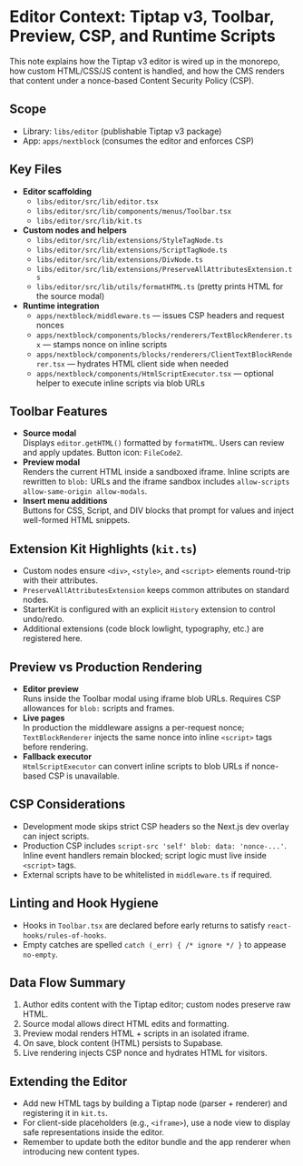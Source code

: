 # Editor Context: Tiptap v3, Toolbar, Preview, CSP, and Runtime Scripts

This note explains how the Tiptap v3 editor is wired up in the monorepo, how custom HTML/CSS/JS content is handled, and how the CMS renders that content under a nonce-based Content Security Policy (CSP).

## Scope

- Library: `libs/editor` (publishable Tiptap v3 package)
- App: `apps/nextblock` (consumes the editor and enforces CSP)

## Key Files

- **Editor scaffolding**
  - `libs/editor/src/lib/editor.tsx`
  - `libs/editor/src/lib/components/menus/Toolbar.tsx`
  - `libs/editor/src/lib/kit.ts`
- **Custom nodes and helpers**
  - `libs/editor/src/lib/extensions/StyleTagNode.ts`
  - `libs/editor/src/lib/extensions/ScriptTagNode.ts`
  - `libs/editor/src/lib/extensions/DivNode.ts`
  - `libs/editor/src/lib/extensions/PreserveAllAttributesExtension.ts`
  - `libs/editor/src/lib/utils/formatHTML.ts` (pretty prints HTML for the source modal)
- **Runtime integration**
  - `apps/nextblock/middleware.ts` — issues CSP headers and request nonces
  - `apps/nextblock/components/blocks/renderers/TextBlockRenderer.tsx` — stamps nonce on inline scripts
  - `apps/nextblock/components/blocks/renderers/ClientTextBlockRenderer.tsx` — hydrates HTML client side when needed
  - `apps/nextblock/components/HtmlScriptExecutor.tsx` — optional helper to execute inline scripts via blob URLs

## Toolbar Features

- **Source modal**  
  Displays `editor.getHTML()` formatted by `formatHTML`. Users can review and apply updates. Button icon: `FileCode2`.
- **Preview modal**  
  Renders the current HTML inside a sandboxed iframe. Inline scripts are rewritten to `blob:` URLs and the iframe sandbox includes `allow-scripts allow-same-origin allow-modals`.
- **Insert menu additions**  
  Buttons for CSS, Script, and DIV blocks that prompt for values and inject well-formed HTML snippets.

## Extension Kit Highlights (`kit.ts`)

- Custom nodes ensure `<div>`, `<style>`, and `<script>` elements round-trip with their attributes.
- `PreserveAllAttributesExtension` keeps common attributes on standard nodes.
- StarterKit is configured with an explicit `History` extension to control undo/redo.
- Additional extensions (code block lowlight, typography, etc.) are registered here.

## Preview vs Production Rendering

- **Editor preview**  
  Runs inside the Toolbar modal using iframe blob URLs. Requires CSP allowances for `blob:` scripts and frames.
- **Live pages**  
  In production the middleware assigns a per-request nonce; `TextBlockRenderer` injects the same nonce into inline `<script>` tags before rendering.
- **Fallback executor**  
  `HtmlScriptExecutor` can convert inline scripts to blob URLs if nonce-based CSP is unavailable.

## CSP Considerations

- Development mode skips strict CSP headers so the Next.js dev overlay can inject scripts.
- Production CSP includes `script-src 'self' blob: data: 'nonce-...'`. Inline event handlers remain blocked; script logic must live inside `<script>` tags.
- External scripts have to be whitelisted in `middleware.ts` if required.

## Linting and Hook Hygiene

- Hooks in `Toolbar.tsx` are declared before early returns to satisfy `react-hooks/rules-of-hooks`.
- Empty catches are spelled `catch (_err) { /* ignore */ }` to appease `no-empty`.

## Data Flow Summary

1. Author edits content with the Tiptap editor; custom nodes preserve raw HTML.
2. Source modal allows direct HTML edits and formatting.
3. Preview modal renders HTML + scripts in an isolated iframe.
4. On save, block content (HTML) persists to Supabase.
5. Live rendering injects CSP nonce and hydrates HTML for visitors.

## Extending the Editor

- Add new HTML tags by building a Tiptap node (parser + renderer) and registering it in `kit.ts`.
- For client-side placeholders (e.g., `<iframe>`), use a node view to display safe representations inside the editor.
- Remember to update both the editor bundle and the app renderer when introducing new content types.
